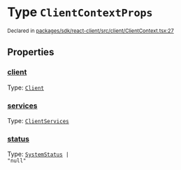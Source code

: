 # Type `ClientContextProps`
<sub>Declared in [packages/sdk/react-client/src/client/ClientContext.tsx:27](https://github.com/dxos/dxos/blob/main/packages/sdk/react-client/src/client/ClientContext.tsx#L27)</sub>





## Properties
### [client](https://github.com/dxos/dxos/blob/main/packages/sdk/react-client/src/client/ClientContext.tsx#L28)
Type: <code>[Client](/api/@dxos/react-client/classes/Client)</code>


### [services](https://github.com/dxos/dxos/blob/main/packages/sdk/react-client/src/client/ClientContext.tsx#L32)
Type: <code>[ClientServices](/api/@dxos/react-client/types/ClientServices)</code>


### [status](https://github.com/dxos/dxos/blob/main/packages/sdk/react-client/src/client/ClientContext.tsx#L34)
Type: <code>[SystemStatus](/api/@dxos/react-client/enums#SystemStatus) | "null"</code>
